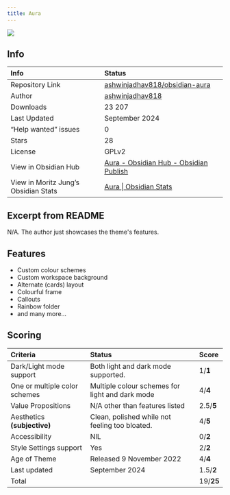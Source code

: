```yaml
---
title: Aura
---
```


<img src="https://raw.githubusercontent.com/ashwinjadhav818/obsidian-aura/refs/heads/master/assets/showcase.png">

## Info
| Info | Status |
| :---- | :---- |
| Repository Link | [ashwinjadhav818/obsidian-aura](https://github.com/ashwinjadhav818/obsidian-aura)  |
| Author | [ashwinjadhav818](https://github.com/ashwinjadhav818)  |
| Downloads | 23 207 |
| Last Updated | September 2024 |
| “Help wanted” issues | 0 |
| Stars | 28 |
| License | GPLv2 |
| View in Obsidian Hub | [Aura \- Obsidian Hub \- Obsidian Publish](https://publish.obsidian.md/hub/02+-+Community+Expansions/02.05+All+Community+Expansions/Themes/Aura)  |
| View in Moritz Jung’s Obsidian Stats | [Aura \| Obsidian Stats](https://www.moritzjung.dev/obsidian-stats/themes/aura/)  |

## Excerpt from README
N/A. The author just showcases the theme's features.

## Features
- Custom colour schemes
- Custom workspace background
- Alternate (cards) layout
- Colourful frame
- Callouts
- Rainbow folder
- and many more...

## Scoring
| Criteria | Status | Score |
| :---- | :---- | :---- |
| Dark/Light mode support | Both light and dark mode supported.  | 1/**1** |
| One or multiple color schemes | Multiple colour schemes for light and dark mode | 4/**4** |
| Value Propositions | N/A other than features listed | 2.5/**5** |
| Aesthetics **(subjective)** | Clean, polished while not feeling too bloated. | 4/**5** |
| Accessibility | NIL | 0/**2** |
| Style Settings support | Yes | 2/**2** |
| Age of Theme | Released 9 November 2022 | 4/**4** |
| Last updated | September 2024 | 1.5/**2** |
| Total |  | 19/**25** |